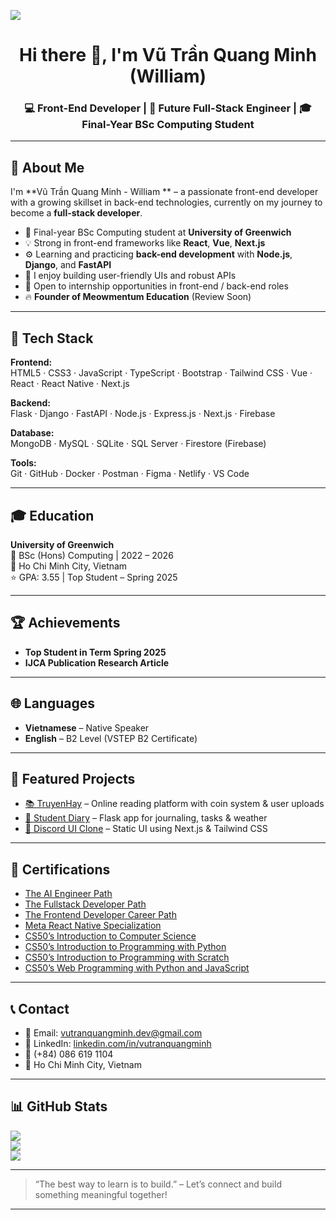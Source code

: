 ![](https://github.com/Yasmixe/Yasmixe/blob/main/210012254-234538ff-d198-48aa-8964-37e6fd45d227.gif)
<h1 align="center">Hi there 👋, I'm Vũ Trần Quang Minh (William)</h1>
<h3 align="center">💻 Front-End Developer | 🚀 Future Full-Stack Engineer | 🎓 Final-Year BSc Computing Student</h3>

---

## 💫 About Me

I'm **Vũ Trần Quang Minh - William ** – a passionate front-end developer with a growing skillset in back-end technologies, currently on my journey to become a **full-stack developer**.

- 🌱 Final-year BSc Computing student at **University of Greenwich**
- 💡 Strong in front-end frameworks like **React**, **Vue**, **Next.js**
- ⚙️ Learning and practicing **back-end development** with **Node.js**, **Django**, and **FastAPI**
- 💬 I enjoy building user-friendly UIs and robust APIs
- 🤝 Open to internship opportunities in front-end / back-end roles
- 🔥 **Founder of Meowmentum Education** (Review Soon)

---

## 🧠 Tech Stack

**Frontend:**  
HTML5 · CSS3 · JavaScript · TypeScript · Bootstrap · Tailwind CSS · Vue · React · React Native · Next.js

**Backend:**  
Flask · Django · FastAPI · Node.js · Express.js · Next.js · Firebase

**Database:**  
MongoDB · MySQL · SQLite · SQL Server · Firestore (Firebase)

**Tools:**  
Git · GitHub · Docker · Postman · Figma · Netlify · VS Code

---

## 🎓 Education

**University of Greenwich**  
📘 BSc (Hons) Computing | 2022 – 2026  
📍 Ho Chi Minh City, Vietnam  
⭐ GPA: 3.55 | Top Student – Spring 2025

---

## 🏆 Achievements

- **Top Student in Term Spring 2025**  
- **IJCA Publication Research Article**

---

## 🌐 Languages

- **Vietnamese** – Native Speaker  
- **English** – B2 Level (VSTEP B2 Certificate)

---

## 🚀 Featured Projects

- [📚 TruyenHay](https://truyenhaynhe.com) – Online reading platform with coin system & user uploads  
- [📓 Student Diary](https://github.com/vutranquangminh/student-diary) – Flask app for journaling, tasks & weather  
- [💬 Discord UI Clone](https://github.com/vutranquangminh/discord-ui-clone) – Static UI using Next.js & Tailwind CSS

---

## 🏅 Certifications

- [The AI Engineer Path](https://github.com/vutranquangminh/certificates)
- [The Fullstack Developer Path](https://github.com/vutranquangminh/certificates)
- [The Frontend Developer Career Path](https://github.com/vutranquangminh/certificates)
- [Meta React Native Specialization](https://github.com/vutranquangminh/certificates)
- [CS50’s Introduction to Computer Science](https://github.com/vutranquangminh/certificates)  
- [CS50’s Introduction to Programming with Python](https://github.com/vutranquangminh/certificates)  
- [CS50’s Introduction to Programming with Scratch](https://github.com/vutranquangminh/certificates)  
- [CS50’s Web Programming with Python and JavaScript](https://github.com/vutranquangminh/certificates)  

---

## 📞 Contact

- 📧 Email: [vutranquangminh.dev@gmail.com](mailto:vutranquangminh.dev@gmail.com)  
- 💼 LinkedIn: [linkedin.com/in/vutranquangminh](https://linkedin.com/in/vutranquangminh)  
- 📱 (+84) 086 619 1104  
- 📍 Ho Chi Minh City, Vietnam

---

## 📊 GitHub Stats

![](https://github-readme-stats.vercel.app/api?username=vutranquangminh&theme=dark&hide_border=false&include_all_commits=false&count_private=false)<br/>
![](https://nirzak-streak-stats.vercel.app/?user=vutranquangminh&theme=dark&hide_border=false)<br/>
![](https://github-readme-stats.vercel.app/api/top-langs/?username=vutranquangminh&theme=dark&hide_border=false&include_all_commits=false&count_private=false&layout=compact)

---

> “The best way to learn is to build.” – Let’s connect and build something meaningful together!

---
